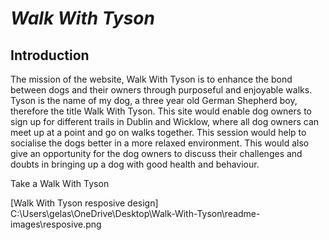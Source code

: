 # **_Walk With Tyson_**


## Introduction 

The mission of the website, Walk With Tyson is to enhance the bond between dogs and their owners
through purposeful and enjoyable walks. Tyson is the name of my dog, a three year old German
Shepherd boy, therefore the title Walk With Tyson. This site would enable dog owners to sign up
for different trails in Dublin and Wicklow, where all dog owners can meet up at a point and go on
walks together. This session would help to socialise the dogs better in a more relaxed environment.
This would also give an opportunity for the dog owners to discuss their challenges and doubts in
bringing up a dog with good health and behaviour.

Take a Walk With Tyson <a href="https://ivane212.github.io/Walk-With-Tyson/index.html" target="_blank" rel="noopener"></a>

[Walk With Tyson resposive design] C:\Users\gelas\OneDrive\Desktop\Walk-With-Tyson\readme-images\resposive.png
